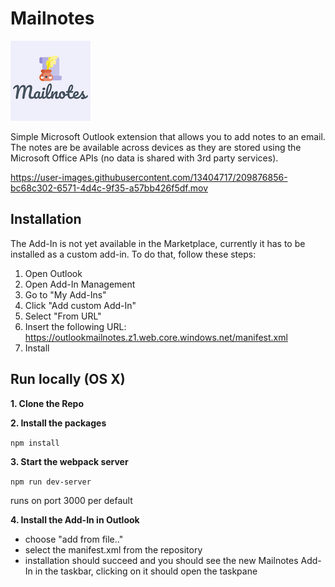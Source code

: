 # Mailnotes

![logo](./assets/icon-128.png)

Simple Microsoft Outlook extension that allows you to add notes to an email.
The notes are be available across devices as they are stored using the Microsoft Office APIs (no data is shared with 3rd party services).


https://user-images.githubusercontent.com/13404717/209876856-bc68c302-6571-4d4c-9f35-a57bb426f5df.mov


## Installation

The Add-In is not yet available in the Marketplace, currently it has to be installed as a custom add-in.
To do that, follow these steps:

1. Open Outlook
2. Open Add-In Management
3. Go to "My Add-Ins"
4. Click "Add custom Add-In"
5. Select "From URL"
6. Insert the following URL: https://outlookmailnotes.z1.web.core.windows.net/manifest.xml
7. Install

## Run locally (OS X)

**1. Clone the Repo**

**2. Install the packages**

`npm install`

**3. Start the webpack server**

`npm run dev-server`

runs on port 3000 per default

**4. Install the Add-In in Outlook**

- choose "add from file.."
- select the manifest.xml from the repository
- installation should succeed and you should see the new Mailnotes Add-In in the taskbar, clicking on it should open the taskpane


